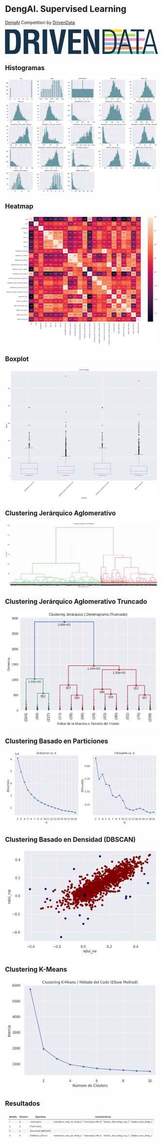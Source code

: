 # DengAI. Supervised Learning
[DengAI](https://www.drivendata.org/competitions/44/dengai-predicting-disease-spread/)  Competition by [DrivenData](https://www.drivendata.org/) 

![](https://raw.githubusercontent.com/vbleal/DengAI/main/Imag/DrivenDataLogo.png)


## Histogramas

![](https://raw.githubusercontent.com/vbleal/DengAI/main/Unsupervised/UL_Hist_Train.png)

## Heatmap

![](https://raw.githubusercontent.com/vbleal/DengAI/main/Unsupervised/UL_HMCorr_Train.png)

## Boxplot

![](https://raw.githubusercontent.com/vbleal/DengAI/main/Unsupervised/UL_Box_Train.png)

## Clustering Jerárquico Aglomerativo

![](https://raw.githubusercontent.com/vbleal/DengAI/main/Unsupervised/UL_Clustering_JA.png)

## Clustering Jerárquico Aglomerativo Truncado

![](https://raw.githubusercontent.com/vbleal/DengAI/main/Unsupervised/UL_Clustering_JA_Trunc.png)

## Clustering Basado en Particiones

![](https://raw.githubusercontent.com/vbleal/DengAI/main/Unsupervised/UL_Clustering_Part_DistSilh.png)

## Clustering Basado en Densidad (DBSCAN)

![](https://raw.githubusercontent.com/vbleal/DengAI/main/Unsupervised/UL_Clustering_DBSCAN.png)

## Clustering K-Means

![](https://raw.githubusercontent.com/vbleal/DengAI/main/Unsupervised/UL_Clustering_K-Means_Elbow.png)





## Resultados

![](https://raw.githubusercontent.com/vbleal/DengAI/main/Unsupervised/UL_Results.jpg)
